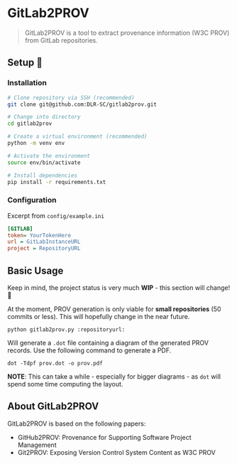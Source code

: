 # GitLab2PROV
> GitLab2PROV is a tool to extract provenance information (W3C PROV) from GitLab repositories.

## Setup :rocket:
### Installation
```bash
# Clone repository via SSH (recommended)
git clone git@github.com:DLR-SC/gitlab2prov.git

# Change into directory
cd gitlab2prov

# Create a virtual environment (recommended)
python -m venv env

# Activate the environment
source env/bin/activate

# Install dependencies
pip install -r requirements.txt
```
### Configuration
Excerpt from `config/example.ini`
```ini
[GITLAB]
token= YourTokenHere
url = GitLabInstanceURL
project = RepositoryURL
```
## Basic Usage
Keep in mind, the project status is very much **WIP** - this section will change! :wrench: 

At the moment, PROV generation is only viable for **small repositories** (50 commits or less). 
This will hopefully change in the near future.
```
python gitlab2prov.py :repositoryurl:
```
Will generate a `.dot` file containing a diagram of the generated PROV records.
Use the following command to generate a PDF.
```
dot -Tdpf prov.dot -o prov.pdf
```
**NOTE**: This can take a while - especially for bigger diagrams - as `dot` will spend some time computing the layout.
## About GitLab2PROV
GitLab2PROV is based on the following papers:
- GitHub2PROV: Provenance for Supporting Software Project Management
- Git2PROV: Exposing Version Control System Content as W3C PROV
